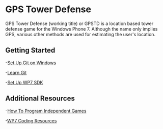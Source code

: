 GPS Tower Defense
=================

GPS Tower Defense (working title) or GPSTD is a location based tower defense game for the Windows Phone 7. Although the name only implies GPS, various other methods are used for estimating the user's location.

Getting Started
---------------

-[Set Up Git on Windows](http://help.github.com/win-set-up-git/)

-[Learn Git](http://progit.org/book/)

-[Set Up WP7 SDK](http://create.msdn.com/en-US/)

Additional Resources
--------------------

-[How To Program Independent Games](http://the-witness.net/news/2011/06/how-to-program-independent-games/)

-[WP7 Coding Resources](http://greatcanadianappathon.com/resources.php)

